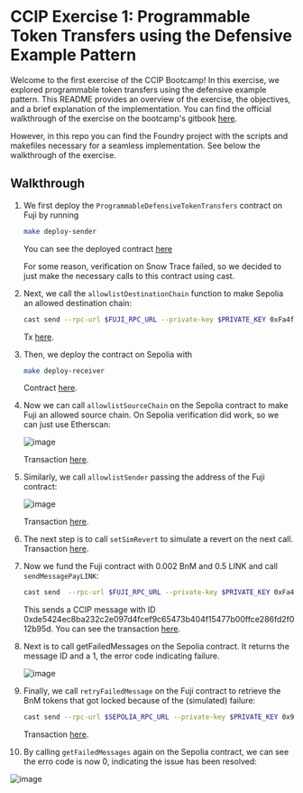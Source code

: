 # CCIP Exercise 1: Programmable Token Transfers using the Defensive Example Pattern

Welcome to the first exercise of the CCIP Bootcamp! In this exercise, we explored programmable token transfers using the defensive example pattern. This README provides an overview of the exercise, the objectives, and a brief explanation of the implementation. You can find the official walkthrough of the exercise on the bootcamp's gitbook [here](https://cll-devrel.gitbook.io/ccip-bootcamp/day-1/exercise-1-programmable-token-transfers-using-the-defensive-example-pattern). 

However, in this repo you can find the Foundry project with the scripts and makefiles necessary for a seamless implementation. See below the walkthrough of the exercise.

## Walkthrough

1. We first deploy the `ProgrammableDefensiveTokenTransfers` contract on Fuji by running 

   ```bash
   make deploy-sender
   ```

   You can see the deployed contract [here](https://testnet.snowtrace.io/address/0xFa4fAC09d834ADb9e4457a64b420F26966d981a0/contract/43113/code?chainid=43113)

   For some reason, verification on Snow Trace failed, so we decided to just make the necessary calls to this contract using cast.

2. Next, we call the `allowlistDestinationChain` function to make Sepolia an allowed destination chain:

   ```bash
   cast send --rpc-url $FUJI_RPC_URL --private-key $PRIVATE_KEY 0xFa4fAC09d834ADb9e4457a64b420F26966d981a0 "allowlistDestinationChain(uint64,bool)" 16015286601757825753 true
   ```
   
   Tx [here](https://testnet.snowtrace.io/tx/0x8780b8729f3614d5d27d3845bf5f117d4113c16de4a06f24611b5a5c3b1877d4).

3. Then, we deploy the contract on Sepolia with

   ```bash
   make deploy-receiver
   ```
   
   Contract [here](https://sepolia.etherscan.io/address/0x99a99feea7c519068c40385e50f07fb066360f01).

4. Now we can call `allowlistSourceChain` on the Sepolia contract to make Fuji an allowed source chain. On Sepolia verification did work, so we can just use Etherscan:
   
   ![image](https://github.com/user-attachments/assets/5e99a325-8c55-434d-a800-bd326c353c44)
   
   Transaction [here](https://sepolia.etherscan.io/tx/0x186ed6facbd1f0008315a586e4c133a65799336015e89c3574f699335c95a5e3).

5. Similarly, we call `allowlistSender` passing the address of the Fuji contract:

   ![image](https://github.com/user-attachments/assets/19f164a2-cd5b-4945-b443-f905045e85b9)
   
   Transaction [here](https://sepolia.etherscan.io/tx/0x04ab1237fb28396362cb1a450ebbcb53983c51848bfff943c3cb50dd5de72ca2).

6. The next step is to call `setSimRevert` to simulate a revert on the next call. Transaction [here](https://sepolia.etherscan.io/tx/0x9ff07f1119be3631b8a12462b5b4e95fa2ea4fbbcbeadbd3331346d964e26b6d).

7. Now we fund the Fuji contract with 0.002 BnM and 0.5 LINK and call `sendMessagePayLINK`:

   ```bash
   cast send  --rpc-url $FUJI_RPC_URL --private-key $PRIVATE_KEY 0xFa4fAC09d834ADb9e4457a64b420F26966d981a0 "sendMessagePayLINK(uint64,address,string,address,uint256)" 16015286601757825753 0x99a99feea7c519068c40385e50f07fb066360f01 "Hello World!" 0xD21341536c5cF5EB1bcb58f6723cE26e8D8E90e4 1000000000000000
   ```
   This sends a CCIP message with ID 0xde5424ec8ba232c2e097d4fcef9c65473b404f15477b00ffce286fd2f012b95d. You can see the transaction [here](https://testnet.snowtrace.io/tx/0x1532eeeb481049d16515bf15707924cfeebcc7225749cd35361c6b5ab0391cfe).

8. Next is to call getFailedMessages on the Sepolia contract. It returns the message ID and a 1, the error code indicating failure.

   ![image](https://github.com/user-attachments/assets/5fb7a808-03c8-47f8-987b-15c60eaa1b76)

9. Finally, we call `retryFailedMessage` on the Fuji contract to retrieve the BnM tokens that got locked because of the (simulated) failure:

   ```bash
   cast send --rpc-url $SEPOLIA_RPC_URL --private-key $PRIVATE_KEY 0x99a99feea7c519068c40385e50f07fb066360f01 "retryFailedMessage(bytes32,address)" 0xde5424ec8ba232c2e097d4fcef9c65473b404f15477b00ffce286fd2f012b95d 0xFa4fAC09d834ADb9e4457a64b420F26966d981a0
   ```
   
   Transaction [here](https://sepolia.etherscan.io/tx/0xac97dc83c3d47041ea9c2b967350769d8b5a5e6f74801475800ebc54a23ec6d9).

10. By calling `getFailedMessages` again on the Sepolia contract, we can see the erro code is now 0, indicating the issue has been resolved:

   ![image](https://github.com/user-attachments/assets/9a8ce246-cdbb-45a9-9552-f433e221dc10)
 

